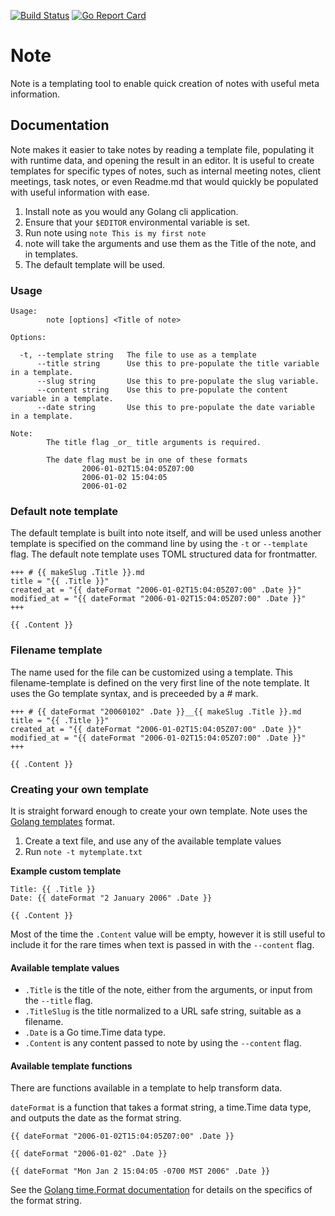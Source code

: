 [![Build Status](https://travis-ci.com/ukiahsmith/note.svg?branch=master)](https://travis-ci.com/ukiahsmith/note) [![Go Report Card](https://goreportcard.com/badge/github.com/ukiahsmith/note)](https://goreportcard.com/report/github.com/ukiahsmith/note)

# Note

Note is a templating tool to enable quick creation of notes with useful meta information.

## Documentation

Note makes it easier to take notes by reading a template file, populating it with runtime data, and opening the result in an editor. It is useful to create templates for specific types of notes, such as internal meeting notes, client meetings, task notes, or even Readme.md that would quickly be populated with useful information with ease.

1. Install note as you would any Golang cli application.
2. Ensure that your `$EDITOR` environmental variable is set.
3. Run note using `note This is my first note`
4. note will take the arguments and use them as the Title of the note, and in templates.
5. The default template will be used. 

### Usage

```
Usage:
        note [options] <Title of note>

Options:

  -t, --template string   The file to use as a template
      --title string      Use this to pre-populate the title variable in a template.
      --slug string       Use this to pre-populate the slug variable.
      --content string    Use this to pre-populate the content variable in a template.
      --date string       Use this to pre-populate the date variable in a template.

Note:
        The title flag _or_ title arguments is required.

        The date flag must be in one of these formats
                2006-01-02T15:04:05Z07:00
                2006-01-02 15:04:05
                2006-01-02
```


### Default note template

The default template is built into note itself, and will be used unless another template is specified on the command line by using the `-t` or `--template` flag. The default note template uses TOML structured data for frontmatter.

```
+++ # {{ makeSlug .Title }}.md
title = "{{ .Title }}"
created_at = "{{ dateFormat "2006-01-02T15:04:05Z07:00" .Date }}"
modified_at = "{{ dateFormat "2006-01-02T15:04:05Z07:00" .Date }}"
+++

{{ .Content }}
```


### Filename template

The name used for the file can be customized using a template. This filename-template is defined on the very first line of the note template. It uses the Go template syntax, and is preceeded by a # mark.

```
+++ # {{ dateFormat "20060102" .Date }}__{{ makeSlug .Title }}.md
title = "{{ .Title }}"
created_at = "{{ dateFormat "2006-01-02T15:04:05Z07:00" .Date }}"
modified_at = "{{ dateFormat "2006-01-02T15:04:05Z07:00" .Date }}"
+++

{{ .Content }}
```


### Creating your own template

It is straight forward enough to create your own template. Note uses the [Golang templates](https://golang.org/pkg/text/template/) format. 

1. Create a text file, and use any of the available template values
2. Run `note -t mytemplate.txt` 

**Example custom template**

```
Title: {{ .Title }}
Date: {{ dateFormat "2 January 2006" .Date }}

{{ .Content }}
```

Most of the time the `.Content` value will be empty, however it is still useful to include it for the rare times when text is passed in with the `--content` flag.

#### Available template values

- `.Title` is the title of the note, either from the arguments, or input from the `--title` flag.
- `.TitleSlug` is the title normalized to a URL safe string, suitable as a filename. 
- `.Date` is a Go time.Time data type.
- `.Content` is any content passed to note by using the `--content` flag.


#### Available template functions

There are functions available in a template to help transform data.

`dateFormat` is a function that takes a format string, a time.Time data type, and outputs the date as the format string.

```
{{ dateFormat "2006-01-02T15:04:05Z07:00" .Date }}

{{ dateFormat "2006-01-02" .Date }}

{{ dateFormat "Mon Jan 2 15:04:05 -0700 MST 2006" .Date }}
```

See the [Golang time.Format documentation](https://golang.org/pkg/time/#Time.Format) for details on the specifics of the format string.
